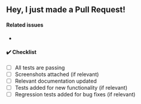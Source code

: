 ## Hey, I just made a Pull Request!

<!-- Please describe what you added, and add a screenshot or example if possible. -->

#### Related issues

<!-- Please list any issues this PR may resolve if any -->

-

#### :heavy_check_mark: Checklist

<!--- Put an `x` in all the boxes that apply: -->

- [ ] All tests are passing
- [ ] Screenshots attached (if relevant)
- [ ] Relevant documentation updated
- [ ] Tests added for new functionality (if relevant)
- [ ] Regression tests added for bug fixes (if relevant)
